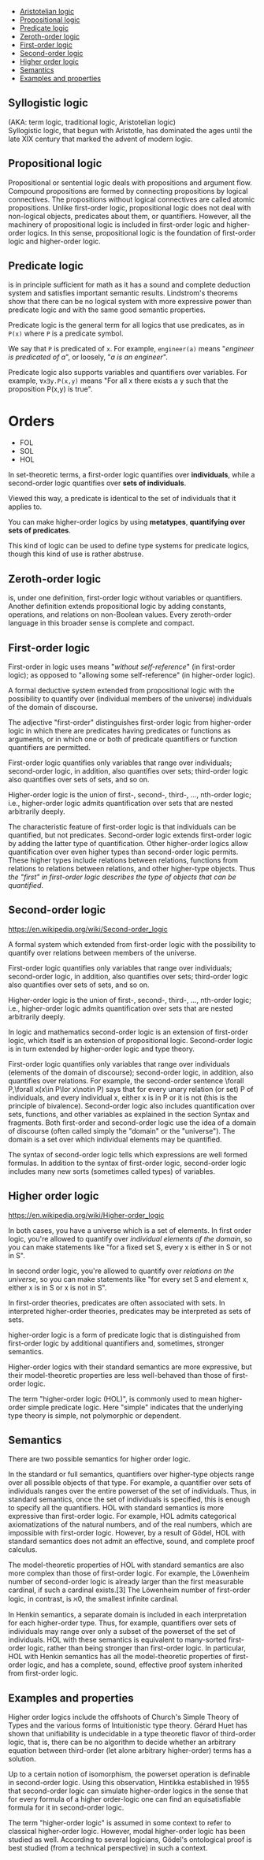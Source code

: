 <!-- TOC -->

- [Aristotelian logic](#aristotelian-logic)
- [Propositional logic](#propositional-logic)
- [Predicate logic](#predicate-logic)
- [Zeroth-order logic](#zeroth-order-logic)
- [First-order logic](#first-order-logic)
- [Second-order logic](#second-order-logic)
- [Higher order logic](#higher-order-logic)
- [Semantics](#semantics)
- [Examples and properties](#examples-and-properties)

<!-- /TOC -->

## Syllogistic logic
(AKA: term logic, traditional logic, Aristotelian logic)   
Syllogistic logic, that begun with Aristotle, has dominated the ages until the late XIX century that marked the advent of modern logic.

## Propositional logic
Propositional or sentential logic deals with propositions and argument flow. Compound propositions are formed by connecting propositions by logical connectives. The propositions without logical connectives are called atomic propositions. Unlike first-order logic, propositional logic does not deal with non-logical objects, predicates about them, or quantifiers. However, all the machinery of propositional logic is included in first-order logic and higher-order logics. In this sense, propositional logic is the foundation of first-order logic and higher-order logic.


## Predicate logic
is in principle sufficient for math as it has a sound and complete deduction system and satisfies important semantic results. Lindstrom's theorems show that there can be no logical system with more expressive power than predicate logic and with the same good semantic properties.


Predicate logic is the general term for all logics that use predicates, as in `P(x)` where `P` is a predicate symbol.

We say that `P` is predicated of `x`. For example, `engineer(a)` means "_engineer is predicated of a_", or loosely, "_a is an engineer_".

Predicate logic also supports variables and quantifiers over variables. For example, `∀x∃y.P(x,y)` means "For all x there exists a y such that the proposition P(x,y) is true".


# Orders

- FOL
- SOL
- HOL

In set-theoretic terms, a first-order logic quantifies over **individuals**, while a second-order logic quantifies over **sets of individuals**.

Viewed this way, a predicate is identical to the set of individuals that it applies to.

You can make higher-order logics by using **metatypes**, **quantifying over sets of predicates**.

This kind of logic can be used to define type systems for predicate logics, though this kind of use is rather abstruse.

## Zeroth-order logic
is, under one definition, first-order logic without variables or quantifiers. Another definition extends propositional logic by adding constants, operations, and relations on non-Boolean values. Every zeroth-order language in this broader sense is complete and compact.


## First-order logic
First-order in logic uses means "_without self-reference_" (in first-order logic); as opposed to "allowing some self-reference" (in higher-order logic).

A formal deductive system 
extended from propositional logic 
with the possibility to quantify over 
(individual members of the universe)
individuals of the domain of discourse.

The adjective "first-order" distinguishes first-order logic from higher-order logic in which there are predicates having predicates or functions as arguments, or in which one or both of predicate quantifiers or function quantifiers are permitted.


First-order logic quantifies only variables that range over individuals; second-order logic, in addition, also quantifies over sets; third-order logic also quantifies over sets of sets, and so on.

Higher-order logic is the union of first-, second-, third-, …, nth-order logic; i.e., higher-order logic admits quantification over sets that are nested arbitrarily deeply.

The characteristic feature of first-order logic is that individuals can be quantified, but not predicates. Second-order logic extends first-order logic by adding the latter type of quantification. Other higher-order logics allow quantification over even higher types than second-order logic permits. These higher types include relations between relations, functions from relations to relations between relations, and other higher-type objects. Thus _the "first" in first-order logic describes the type of objects that can be quantified_.



## Second-order logic
https://en.wikipedia.org/wiki/Second-order_logic

A formal system which 
extended from first-order logic 
with the possibility to quantify over 
relations between members of the universe.


First-order logic quantifies only variables that range over individuals; second-order logic, in addition, also quantifies over sets; third-order logic also quantifies over sets of sets, and so on.

Higher-order logic is the union of first-, second-, third-, …, nth-order logic; i.e., higher-order logic admits quantification over sets that are nested arbitrarily deeply.

In logic and mathematics second-order logic is an extension of first-order logic, which itself is an extension of propositional logic. Second-order logic is in turn extended by higher-order logic and type theory.

First-order logic quantifies only variables that range over individuals (elements of the domain of discourse); second-order logic, in addition, also quantifies over relations. For example, the second-order sentence \forall P\,\forall x(x\in P\lor x\notin P) says that for every unary relation (or set) P of individuals, and every individual x, either x is in P or it is not (this is the principle of bivalence). Second-order logic also includes quantification over sets, functions, and other variables as explained in the section Syntax and fragments. Both first-order and second-order logic use the idea of a domain of discourse (often called simply the "domain" or the "universe"). The domain is a set over which individual elements may be quantified.

The syntax of second-order logic tells which expressions are well formed formulas. In addition to the syntax of first-order logic, second-order logic includes many new sorts (sometimes called types) of variables. 



## Higher order logic

https://en.wikipedia.org/wiki/Higher-order_logic

In both cases, you have a universe which is a set of elements. In first order logic, you're allowed to quantify over _individual elements of the domain_, so you can make statements like "for a fixed set S, every x is either in S or not in S".

In second order logic, you're allowed to quantify over _relations on the universe_, so you can make statements like "for every set S and element x, either x is in S or x is not in S".

In first-order theories, predicates are often associated with sets. In interpreted higher-order theories, predicates may be interpreted as sets of sets.


higher-order logic is a form of predicate logic that is distinguished from first-order logic by additional quantifiers and, sometimes, stronger semantics.

Higher-order logics with their standard semantics are more expressive, but their model-theoretic properties are less well-behaved than those of first-order logic.

The term "higher-order logic (HOL)", is commonly used to mean higher-order simple predicate logic. Here "simple" indicates that the underlying type theory is simple, not polymorphic or dependent.


## Semantics
There are two possible semantics for higher order logic.

In the standard or full semantics, quantifiers over higher-type objects range over all possible objects of that type. For example, a quantifier over sets of individuals ranges over the entire powerset of the set of individuals. Thus, in standard semantics, once the set of individuals is specified, this is enough to specify all the quantifiers. HOL with standard semantics is more expressive than first-order logic. For example, HOL admits categorical axiomatizations of the natural numbers, and of the real numbers, which are impossible with first-order logic. However, by a result of Gödel, HOL with standard semantics does not admit an effective, sound, and complete proof calculus.

The model-theoretic properties of HOL with standard semantics are also more complex than those of first-order logic. For example, the Löwenheim number of second-order logic is already larger than the first measurable cardinal, if such a cardinal exists.[3] The Löwenheim number of first-order logic, in contrast, is ℵ0, the smallest infinite cardinal.

In Henkin semantics, a separate domain is included in each interpretation for each higher-order type. Thus, for example, quantifiers over sets of individuals may range over only a subset of the powerset of the set of individuals. HOL with these semantics is equivalent to many-sorted first-order logic, rather than being stronger than first-order logic. In particular, HOL with Henkin semantics has all the model-theoretic properties of first-order logic, and has a complete, sound, effective proof system inherited from first-order logic.

## Examples and properties
Higher order logics include the offshoots of Church's Simple Theory of Types and the various forms of Intuitionistic type theory. Gérard Huet has shown that unifiability is undecidable in a type theoretic flavor of third-order logic, that is, there can be no algorithm to decide whether an arbitrary equation between third-order (let alone arbitrary higher-order) terms has a solution.

Up to a certain notion of isomorphism, the powerset operation is definable in second-order logic. Using this observation, Hintikka established in 1955 that second-order logic can simulate higher-order logics in the sense that for every formula of a higher order-logic one can find an equisatisfiable formula for it in second-order logic.

The term "higher-order logic" is assumed in some context to refer to classical higher-order logic. However, modal higher-order logic has been studied as well. According to several logicians, Gödel's ontological proof is best studied (from a technical perspective) in such a context.
